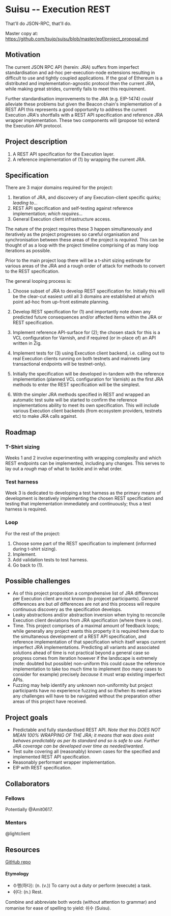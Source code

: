 # Suisu -- Execution REST

That'll do JSON-RPC, that'll do.

Master copy at: https://github.com/tsujp/suisu/blob/master/epf/project_proposal.md

## Motivation

The current JSON RPC API (herein: JRA) suffers from imperfect standardisation and ad-hoc per-execution-node extensions
resulting in difficult to use and tightly coupled applications. If the goal of Ethereum is a distributed and
implementation-agnostic protocol then the current JRA, while making great strides, currently fails to meet this requirement.

Further standardisation improvements to the JRA (e.g. EIP-1474) _could_ alleviate these problems but given the Beacon chain's implementation
of a REST API this represents a good opportunity to address the current Execution JRA's shortfalls with a REST API
specification and reference JRA wrapper implementation. These two components will (propose to) extend the Execution
API protocol.

## Project description

1. A REST API specification for the Execution layer.
2. A reference implementation of (1) by wrapping the current JRA.

## Specification

There are 3 major domains required for the project:

1. Iteration of JRA, and discovery of any Execution-client specific quirks; _leading to..._
2. REST API specification and self-testing against reference implementation; _which requires..._
3. General Execution client infrastructure access.

The nature of the project requires these 3 happen simultaneously and iteratively as the project progresses so careful organisation and synchronisation between these areas of the project is _required_. This can be thought of as a loop with the project timeline comprising of as many loop iterations as possible.

Prior to the main project loop there will be a t-shirt sizing estimate for various areas of the JRA and a rough order of attack for methods to convert to the REST specification.

The general looping process is:

1. Choose subset of JRA to develop REST specification for. Initially this will be the clear-cut easiest until all 3 domains are established at which point ad-hoc from up-front estimate planning.
2. Develop REST specification for (1) and importantly note down any predicted future consequences and/or affected items within the JRA or REST specification.
3. Implement reference API-surface for (2); the chosen stack for this is a VCL configuration for Varnish, and if required (or in-place of) an API written in Zig.
4. Implement tests for (3) using Execution client backend, i.e. calling out to real Execution clients running on both testnets and mainnets (any transactional endpoints will be testnet-only).

1. Initially the specification will be developed in-tandem with the reference implementation (planned VCL configuration for Varnish) as the first JRA methods to enter the REST specification will be the simplest.
2. With the simpler JRA methods specified in REST and wrapped an automatic test suite will be started to confirm the reference implementations ability to meet its own specification. This will include various Execution client backends (from ecosystem providers, testnets etc) to make JRA calls against.

## Roadmap

### T-Shirt sizing

Weeks 1 and 2 involve experimenting with wrapping complexity and which REST endpoints can be implemented, including any changes. This serves to lay out a _rough_ map of what to tackle and in what order.

### Test harness

Week 3 is dedicated to developing a test harness as the primary means of development is iteratively implementing the chosen REST specification and testing that implementation immediately and continuously; thus a test harness is required.

### Loop

For the rest of the project:
1. Choose some part of the REST specification to implement (informed during t-shirt sizing).
2. Implement.
3. Add validation tests to test harness.
4. Go back to (1).

## Possible challenges

- As of this project proposition a comprehensive list of JRA differences per Execution client are not known (to projecet participants). _General_ differences are but _all_ differences are not and this process will require continuous discovery as the specification develops.
- Leaky abstractions and/or abstraction inversion when trying to reconcile Execution client deviations from JRA specification (where there is one).
- Time. This project comprises of a maximal amount of feedback loops; while generally any project wants this property it is required here due to the simultaneous development of a REST API specification, and reference implementation of that specification which itself wraps current imperfect JRA implementations. Predicting all variants and associated solutions ahead of time is not practical beyond a general case so progress comes from iteration however if the landscape is extremely (note: doubted but possible) non-uniform this could cause the reference implementation to take too much time to implement (too many cases to consider for example) precisely _because_ it must wrap existing imperfect APIs.
- Fuzzing may help identify any unknown non-uniformity but project participants have no experience fuzzing and so if/when its need arises any challenges will have to be navigated without the preparation other areas of this project have received.

## Project goals

- Predictable and fully standardised REST API. _Note that this DOES NOT MEAN 100% WRAPPING OF THE JRA; it means that was does exist behaves predictably as per its standard and so is safe to use. Further JRA coverage can be developed over time as needed/wanted_.
- Test suite covering all (reasonably) known cases for the specified and implemented REST API specification.
- Reasonably performant wrapper implementation.
- EIP with REST specification.

## Collaborators

### Fellows 

Potentially @Amit0617.

### Mentors

@lightclient

## Resources

[GitHub repo](https://github.com/tsujp/execution_rest)

#### Etymology

- 수행(하다): (n. (v.)) To carry out a duty or perform (execute) a task.
- 쉬다: (n.) Rest.

Combine and abbreviate both words (without attention to grammar) and romanise for
ease of spelling to yield: 쉬수 (Suisu).
